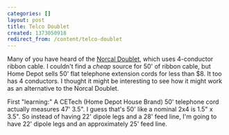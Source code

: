 ```yaml
---
categories: []
layout: post
title: Telco Doublet
created: 1373050918
redirect_from: /content/telco-doublet
---
```

Many of you have heard of the [Norcal Doublet](http://www.norcalqrp.org/norcaldoublet.htm), which uses 4-conductor ribbon cable.  I couldn't find a *cheap* source for 50' of ribbon cable, but Home Depot sells 50' flat telephone extension cords for less than $8.  It too has 4 conductors.  I thought it might be interesting to see how it might work as an alternative to the Norcal Doublet.

First "learning:" A CETech (Home Depot House Brand) 50' telephone cord actually measures 47' 3.5".  I guess that's 50' like a nominal 2x4 is 1.5" x 3.5".  So instead of having 22' dipole legs and a 28' feed line, I'm going to have 22' dipole legs and an approximately 25' feed line.
